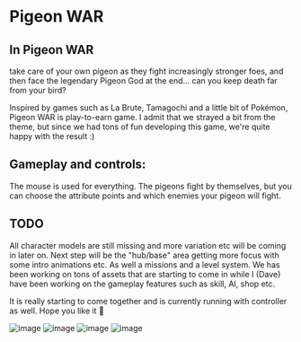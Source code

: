 # Pigeon WAR


## In Pigeon WAR
take care of your own pigeon as they fight increasingly stronger foes, and then face the legendary Pigeon God at the end... can you keep death far from your bird?

Inspired by games such as La Brute, Tamagochi and a little bit of Pokémon, Pigeon WAR is play-to-earn game.
I admit that we strayed a bit from the theme, but since we had tons of fun developing this game, we're quite happy with the result :)


## Gameplay and controls:
The mouse is used for everything. The pigeons fight by themselves, but you can choose the attribute points and which enemies your pigeon will fight.




## TODO
All character models are still missing and more variation etc will be coming in later on.
Next step will be the "hub/base" area getting more focus with some intro animations etc. As well a missions and a level system.
We has been working on tons of assets that are starting to come in while I (Dave) have been working on the gameplay features such as skill, AI, shop etc.

It is really starting to come together and is currently running with controller as well.
Hope you like it 🙂



![image](https://user-images.githubusercontent.com/84254291/129949895-40369dd3-1362-4c79-b44f-d249cbf6f45b.png)
![image](https://user-images.githubusercontent.com/84254291/129949913-375d490b-95d0-4e71-8cba-a1e73b69e8a5.png)
![image](https://user-images.githubusercontent.com/84254291/129949924-c7c63057-a798-416b-880b-3b6ecab59343.png)
![image](https://user-images.githubusercontent.com/84254291/129949933-9f731387-c018-4206-b248-206d6445933c.png)
